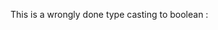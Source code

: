 This is a wrongly done type casting to boolean : 

<?php
    // Wrong type casting
    $b = !!$x; 

    // Explicit code
    $b = (boolean) $x; 
?>
